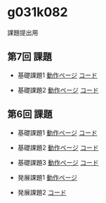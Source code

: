 g031k082
========

課題提出用

第7回 課題
----------------
- 基礎課題1
[動作ページ](http://49.212.46.130/~g031k082/cake/boards)
[コード](https://github.com/ayumi1028/g031k082/blob/master/cake/app/Controller/BoardsController.php)

- 基礎課題2
[動作ページ](http://liginc.co.jp/)
[コード](https://github.com/ayumi1028/g031k082/blob/master/cake/kadai72.php)


第6回 課題
----------------
- 基礎課題1
[動作ページ](http://49.212.46.130/~g031k082/cake/Kadai/kadai61)
[コード](https://github.com/ayumi1028/g031k082/blob/master/cake/app/Controller/KadaiController.php)

- 基礎課題2
[動作ページ](http://49.212.46.130/~g031k082/cake/Apis/index)
[コード](https://github.com/ayumi1028/g031k082/blob/master/cake/app/Controller/ApisController.php)

- 基礎課題3
[動作ページ](http://49.212.46.130/~g031k082/cake/Users/form)
[コード](https://github.com/ayumi1028/g031k082/blob/master/cake/app/Controller/UsersController.php)

- 発展課題1
[動作ページ](http://49.212.46.130/~g031k082/kadai6.php)

- 発展課題2
[コード](https://github.com/ayumi1028/g031k082/blob/master/cake/kadai62.php)

